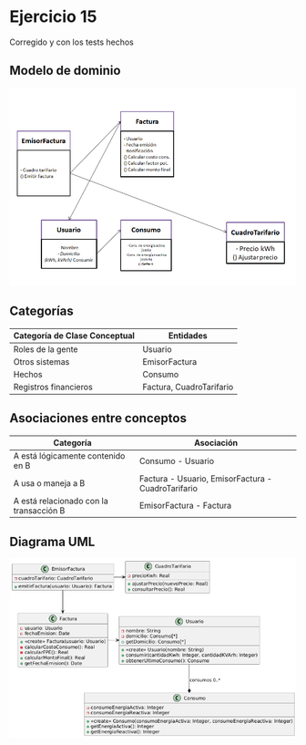 # Ejercicio 15
Corregido y con los tests hechos

## Modelo de dominio
![Modelo de dominio del poblema](./modelo_dominio_v1.png)
## Categorías
| Categoría de Clase Conceptual | Entidades |
| ----------- | ----------- |
| Roles de la gente | Usuario |
| Otros sistemas | EmisorFactura |
| Hechos | Consumo |
| Registros financieros | Factura, CuadroTarifario |

## Asociaciones entre conceptos
| Categoría | Asociación |
| ----------- | ----------- |
| A está lógicamente contenido en B | Consumo - Usuario |
| A usa o maneja a B | Factura - Usuario, EmisorFactura - CuadroTarifario |
| A está relacionado con la transacción B | EmisorFactura - Factura |

## Diagrama UML
![Diagrama UML](./diagrama_uml_v2.png)

